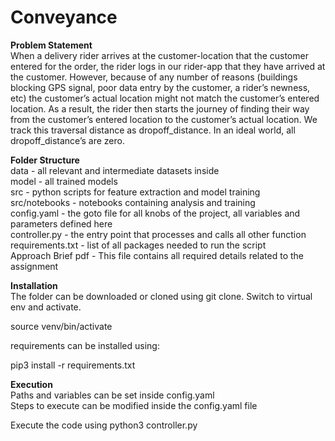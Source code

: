 # Conveyance  

**Problem Statement**  
When a delivery rider arrives at the customer-location that the customer entered for the order, the rider logs in our rider-app that they have arrived at the customer. However, because of any number of reasons (buildings blocking GPS signal, poor data entry by the customer, a rider’s newness, etc) the customer’s actual location might not match the customer’s entered location. As a result, the rider then starts the journey of finding their way from the customer’s entered location to the customer’s actual location. We track this traversal distance as dropoff_distance. In an ideal world, all dropoff_distance’s are zero.


**Folder Structure**  
data - all relevant and intermediate datasets inside  
model - all trained models  
src - python scripts for feature extraction and model training  
src/notebooks - notebooks containing analysis and training  
config.yaml - the goto file for all knobs of the project, all variables and parameters defined here  
controller.py - the entry point that processes and calls all other function  
requirements.txt - list of all packages needed to run the script  
Approach Brief pdf - This file contains all required details related to the assignment  

    

**Installation**  
The folder can be downloaded or cloned using git clone. 
Switch to virtual env and activate. 

source venv/bin/activate

requirements can be installed using:

pip3 install -r requirements.txt



**Execution**  
Paths and variables can be set inside config.yaml  
Steps to execute can be modified inside the config.yaml file  

Execute the code using
python3 controller.py  
